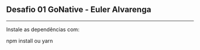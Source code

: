 ## Desafio 01 GoNative - Euler Alvarenga

------

Instale as dependências com: 

npm install ou yarn

